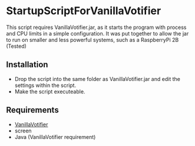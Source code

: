 # StartupScriptForVanillaVotifier
This script requires VanillaVotifier.jar, as it starts the program with process and CPU limits in a simple configuration.
It was put together to allow the jar to run on smaller and less powerful systems, such as a RaspberryPi 2B (Tested)

## Installation

* Drop the script into the same folder as VanillaVotifier.jar and edit the settings within the script.
* Make the script executeable.

## Requirements

* [VanillaVotifier](https://github.com/xMamo/VanillaVotifier)
* screen
* Java (VanillaVotifier requirement)
